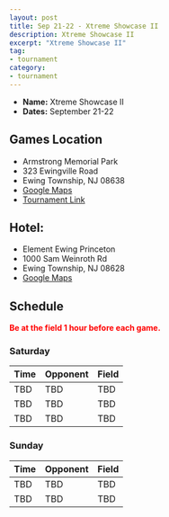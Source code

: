 ```yaml
---
layout: post
title: Sep 21-22 - Xtreme Showcase II
description: Xtreme Showcase II
excerpt: "Xtreme Showcase II"
tag:
- tournament
category:
- tournament
---
```

* **Name:** Xtreme Showcase II
* **Dates:** September 21-22

## Games Location
* Armstrong Memorial Park
* 323 Ewingville Road
* Ewing Township, NJ 08638
* [Google Maps](https://goo.gl/maps/AkPZRV2ebRaFrCvVA)
* [Tournament Link](https://www.xtremedimensionsinc.com/xtreme-fall-events.cfm)

## Hotel:
* Element Ewing Princeton 
* 1000 Sam Weinroth Rd
* Ewing Township, NJ 08628
* [Google Maps](https://goo.gl/maps/hvZxi2MQCcJMPQbU6)
  
## Schedule
**<span style="color:red">Be at the field 1 hour before each game.</span>**

### Saturday

| Time | Opponent | Field |
|:---      |:---   |:---  |
| TBD      | TBD   |TBD   |
| TBD      | TBD   |TBD   |
| TBD      | TBD   |TBD   |

### Sunday

| Time | Opponent | Field |
|:---      |:---   |:---  |
| TBD      | TBD   |TBD   |
| TBD      | TBD   |TBD   |
